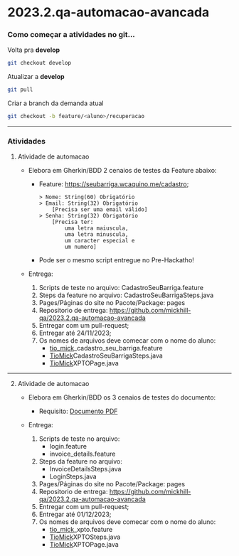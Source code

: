 # 2023.2.qa-automacao-avancada

### Como começar a atividades no git...

Volta pra **develop**
```bash
git checkout develop
```

Atualizar a **develop**
```bash
git pull
```

Criar a branch da demanda atual
```bash
git checkout -b feature/<aluno>/recuperacao
```
---
### Atividades

1. Atividade de automacao

    - Elebora em Gherkin/BDD 2 cenaios de testes da Feature abaixo:

        - Feature: https://seubarriga.wcaquino.me/cadastro; 
            ```text
            > Nome: String(60) Obrigatório
            > Email: String(32) Obrigatório 
                [Precisa ser uma email válido]
            > Senha: String(32) Obrigatório 
                [Precisa ter:
                    uma letra maiuscula, 
                    uma letra minuscula,
                    um caracter especial e 
                    um numero]
            ```
        - Pode ser o mesmo script entregue no Pre-Hackatho!

    - Entrega:
        1. Scripts de teste no arquivo: CadastroSeuBarriga.feature
        1. Steps da feature no arquivo: CadastroSeuBarrigaSteps.java
        1. Pages/Páginas do site no Pacote/Package: pages
        1. Repositorio de entrega: https://github.com/mickhill-qa/2023.2.qa-automacao-avancada
        1. Entregar com um pull-request;
        1. Entregar até 24/11/2023;
        1. Os nomes de arquivos deve comecar com o nome do aluno:
            - [tio_mick](#)_cadastro_seu_barriga.feature
            - [TioMick](#)CadastroSeuBarrigaSteps.java
            - [TioMick](#)XPTOPage.java

---
2. Atividade de automacao

   - Elebora em Gherkin/BDD os 3 cenaios de testes do documento:

      - Requisito: [Documento PDF](Quality_Assurance_-_Test_Automation_Assessment.pdf)

   - Entrega:
      1. Scripts de teste no arquivo: 
         - login.feature
         - invoice_details.feature
      1. Steps da feature no arquivo:
         - InvoiceDetailsSteps.java
         - LoginSteps.java
      1. Pages/Páginas do site no Pacote/Package: pages
      1. Repositorio de entrega: https://github.com/mickhill-qa/2023.2.qa-automacao-avancada
      1. Entregar com um pull-request;
      1. Entregar até 01/12/2023;
      1. Os nomes de arquivos deve comecar com o nome do aluno:
          - [tio_mick](#)_xpto.feature
          - [TioMick](#)XPTOSteps.java
          - [TioMick](#)XPTOPage.java